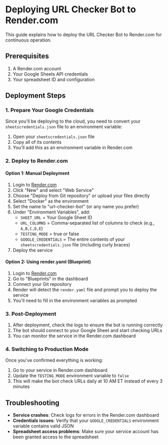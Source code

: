 # Deploying URL Checker Bot to Render.com

This guide explains how to deploy the URL Checker Bot to Render.com for continuous operation.

## Prerequisites

1. A Render.com account
2. Your Google Sheets API credentials
3. Your spreadsheet ID and configuration

## Deployment Steps

### 1. Prepare Your Google Credentials

Since you'll be deploying to the cloud, you need to convert your `sheetscredentials.json` file to an environment variable:

1. Open your `sheetscredentials.json` file
2. Copy all of its contents
3. You'll add this as an environment variable in Render.com

### 2. Deploy to Render.com

#### Option 1: Manual Deployment

1. Login to [Render.com](https://render.com)
2. Click "New" and select "Web Service"
3. Choose "Deploy from Git repository" or upload your files directly
4. Select "Docker" as the environment
5. Set the name to "url-checker-bot" (or any name you prefer)
6. Under "Environment Variables", add:
   - `SHEET_URL` = Your Google Sheet ID
   - `URL_COLUMNS` = Comma-separated list of columns to check (e.g., `A,B,C,D,E`)
   - `TESTING_MODE` = true or false
   - `GOOGLE_CREDENTIALS` = The entire contents of your `sheetscredentials.json` file (including curly braces)
7. Deploy the service

#### Option 2: Using render.yaml (Blueprint)

1. Login to [Render.com](https://render.com)
2. Go to "Blueprints" in the dashboard
3. Connect your Git repository
4. Render will detect the `render.yaml` file and prompt you to deploy the service
5. You'll need to fill in the environment variables as prompted

### 3. Post-Deployment

1. After deployment, check the logs to ensure the bot is running correctly
2. The bot should connect to your Google Sheet and start checking URLs
3. You can monitor the service in the Render.com dashboard

### 4. Switching to Production Mode

Once you've confirmed everything is working:

1. Go to your service in Render.com dashboard
2. Update the `TESTING_MODE` environment variable to `false`
3. This will make the bot check URLs daily at 10 AM ET instead of every 3 minutes

## Troubleshooting

- **Service crashes**: Check logs for errors in the Render.com dashboard
- **Credentials issues**: Verify that your `GOOGLE_CREDENTIALS` environment variable contains valid JSON
- **Spreadsheet access problems**: Make sure your service account has been granted access to the spreadsheet 